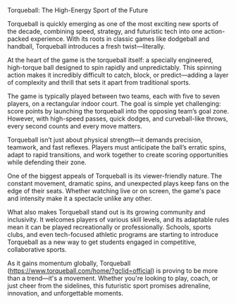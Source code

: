 Torqueball: The High-Energy Sport of the Future

Torqueball is quickly emerging as one of the most exciting new sports of the decade, combining speed, strategy, and futuristic tech into one action-packed experience. With its roots in classic games like dodgeball and handball, Torqueball introduces a fresh twist—literally.

At the heart of the game is the torqueball itself: a specially engineered, high-torque ball designed to spin rapidly and unpredictably. This spinning action makes it incredibly difficult to catch, block, or predict—adding a layer of complexity and thrill that sets it apart from traditional sports.

The game is typically played between two teams, each with five to seven players, on a rectangular indoor court. The goal is simple yet challenging: score points by launching the torqueball into the opposing team’s goal zone. However, with high-speed passes, quick dodges, and curveball-like throws, every second counts and every move matters.

Torqueball isn’t just about physical strength—it demands precision, teamwork, and fast reflexes. Players must anticipate the ball’s erratic spins, adapt to rapid transitions, and work together to create scoring opportunities while defending their zone.

One of the biggest appeals of Torqueball is its viewer-friendly nature. The constant movement, dramatic spins, and unexpected plays keep fans on the edge of their seats. Whether watching live or on screen, the game's pace and intensity make it a spectacle unlike any other.

What also makes Torqueball stand out is its growing community and inclusivity. It welcomes players of various skill levels, and its adaptable rules mean it can be played recreationally or professionally. Schools, sports clubs, and even tech-focused athletic programs are starting to introduce Torqueball as a new way to get students engaged in competitive, collaborative sports.

As it gains momentum globally, Torqueball (https://www.torqueball.com/home/?gclid=official) is proving to be more than a trend—it's a movement. Whether you're looking to play, coach, or just cheer from the sidelines, this futuristic sport promises adrenaline, innovation, and unforgettable moments.

